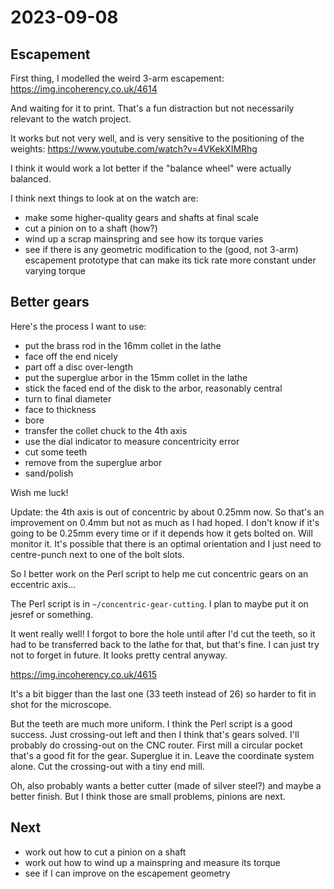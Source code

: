 # 2023-09-08

## Escapement

First thing, I modelled the weird 3-arm escapement: https://img.incoherency.co.uk/4614

And waiting for it to print. That's a fun distraction but not necessarily relevant to the watch project.

It works but not very well, and is very sensitive to the positioning of the weights: https://www.youtube.com/watch?v=4VKekXIMRhg

I think it would work a lot better if the "balance wheel" were actually balanced.

I think next things to look at on the watch are:

 * make some higher-quality gears and shafts at final scale
 * cut a pinion on to a shaft (how?)
 * wind up a scrap mainspring and see how its torque varies
 * see if there is any geometric modification to the (good, not 3-arm) escapement prototype that can make its tick rate more constant under varying torque

## Better gears

Here's the process I want to use:

 * put the brass rod in the 16mm collet in the lathe
 * face off the end nicely
 * part off a disc over-length
 * put the superglue arbor in the 15mm collet in the lathe
 * stick the faced end of the disk to the arbor, reasonably central
 * turn to final diameter
 * face to thickness
 * bore
 * transfer the collet chuck to the 4th axis
 * use the dial indicator to measure concentricity error
 * cut some teeth
 * remove from the superglue arbor
 * sand/polish

Wish me luck!

Update: the 4th axis is out of concentric by about 0.25mm now. So that's an improvement on 0.4mm but not as much as I
had hoped. I don't know if it's going to be 0.25mm every time or if it depends how it gets bolted on.
Will monitor it. It's possible that there is an optimal orientation and I just need to centre-punch next to one
of the bolt slots.

So I better work on the Perl script to help me cut concentric gears on an eccentric axis...

The Perl script is in `~/concentric-gear-cutting`. I plan to maybe put it on jesref or something.

It went really well! I forgot to bore the hole until after I'd cut the teeth, so it had to be transferred back to the
lathe for that, but that's fine. I can just try not to forget in future. It looks pretty central anyway.

https://img.incoherency.co.uk/4615

It's a bit bigger than the last one (33 teeth instead of 26) so harder to fit in shot for the microscope.

But the teeth are much more uniform. I think the Perl script is a good success. Just crossing-out left
and then I think that's gears solved. I'll probably do crossing-out on the CNC router. First mill a circular pocket
that's a good fit for the gear. Superglue it in. Leave the coordinate system alone. Cut the crossing-out with a tiny
end mill.

Oh, also probably wants a better cutter (made of silver steel?) and maybe a better finish. But I think those are
small problems, pinions are next.

## Next

* work out how to cut a pinion on a shaft
* work out how to wind up a mainspring and measure its torque
* see if I can improve on the escapement geometry
